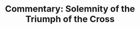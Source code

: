 ---
title: "Commentary: Solemnity of the Triumph of the Cross"
layout: reader
description: "Theme: We should glory in the cross of our Lord Jesus Christ"
feature_image: posts/triumph-of-the-cross-year-a.jpg
category: commentary
published: true
---